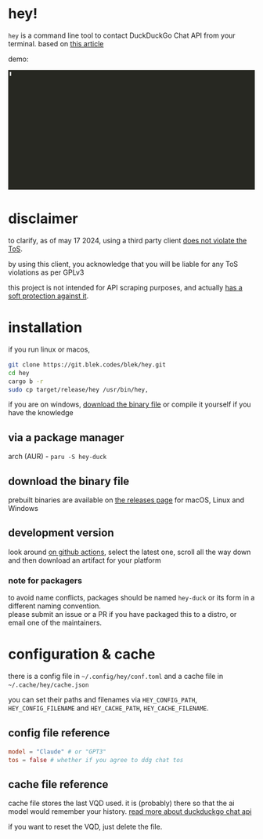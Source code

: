 # hey!
`hey` is a command line tool to contact DuckDuckGo Chat API from your terminal.
based on [this article](https://blek.codes/blog/duckduckgo-ai-chat/)

demo:

<p align=center><img src='hey-demo.gif' alt='a gif demostrating a prompt about a bedtime story' width=1000></p>

# disclaimer
to clarify, as of may 17 2024, using a third party client [does not violate the ToS](https://duckduckgo.com/aichat/privacy-terms).

by using this client, you acknowledge that you will be liable for any ToS violations as per GPLv3

this project is not intended for API scraping purposes, and actually [has a soft protection against it](https://git.blek.codes/blek/hey/src/branch/main/src/main.rs#L34).

# installation
if you run linux or macos,
```sh
git clone https://git.blek.codes/blek/hey.git
cd hey
cargo b -r
sudo cp target/release/hey /usr/bin/hey,
```

if you are on windows, [download the binary file](#download-the-binary-file) or compile it yourself if you have the knowledge

## via a package manager

arch (AUR) - `paru -S hey-duck`

## download the binary file
prebuilt binaries are available on [the releases page](https://git.blek.codes/blek/hey/releases) for macOS, Linux and Windows

## development version
look around [on github actions](https://github.com/b1ek/hey/actions), select the latest one, scroll all the way down and then download an artifact for your platform 

### note for packagers
to avoid name conflicts, packages should be named `hey-duck` or its form in a different naming convention.  
please submit an issue or a PR if you have packaged this to a distro, or email one of the maintainers.

# configuration & cache
there is a config file in `~/.config/hey/conf.toml` and a cache file in `~/.cache/hey/cache.json`

you can set their paths and filenames via `HEY_CONFIG_PATH`, `HEY_CONFIG_FILENAME` and `HEY_CACHE_PATH`, `HEY_CACHE_FILENAME`.

## config file reference
```toml
model = "Claude" # or "GPT3"
tos = false # whether if you agree to ddg chat tos
```

## cache file reference
cache file stores the last VQD used. it is (probably) there so that the ai model would remember your history. [read more about duckduckgo chat api](https://blek.codes/blog/duckduckgo-ai-chat/)

if you want to reset the VQD, just delete the file.
